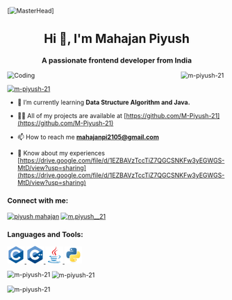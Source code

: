 [![MasterHead](https://user-images.githubusercontent.com/74038190/225813708-98b745f2-7d22-48cf-9150-083f1b00d6c9.gif)]
<h1 align="center">Hi 👋, I'm Mahajan Piyush</h1>
<h3 align="center">A passionate frontend developer from India</h3>
<img align="left" alt="Coding" width="400" src="https://i.pinimg.com/originals/e4/26/70/e426702edf874b181aced1e2fa5c6cde.gif">

<p align="left"> <img src="https://komarev.com/ghpvc/?username=m-piyush-21&label=Profile%20views&color=0e75b6&style=flat" alt="m-piyush-21" /> </p>

<p align="left"> <a href="https://github.com/ryo-ma/github-profile-trophy"><img src="https://github-profile-trophy.vercel.app/?username=m-piyush-21" alt="m-piyush-21" /></a> </p>

- 🌱 I’m currently learning **Data Structure Algorithm and Java.**

- 👨‍💻 All of my projects are available at [https://github.com/M-Piyush-21](https://github.com/M-Piyush-21)

- 📫 How to reach me **mahajanpi2105@gmail.com**

- 📄 Know about my experiences [https://drive.google.com/file/d/1EZBAVzTccTiZ7QGCSNKFw3yEGWGS-MtD/view?usp=sharing](https://drive.google.com/file/d/1EZBAVzTccTiZ7QGCSNKFw3yEGWGS-MtD/view?usp=sharing)

<h3 align="left">Connect with me:</h3>
<p align="left">
<a href="https://linkedin.com/in/piyush mahajan" target="blank"><img align="center" src="https://raw.githubusercontent.com/rahuldkjain/github-profile-readme-generator/master/src/images/icons/Social/linked-in-alt.svg" alt="piyush mahajan" height="30" width="40" /></a>
<a href="https://instagram.com/m.piyush__21" target="blank"><img align="center" src="https://raw.githubusercontent.com/rahuldkjain/github-profile-readme-generator/master/src/images/icons/Social/instagram.svg" alt="m.piyush__21" height="30" width="40" /></a>
</p>

<h3 align="left">Languages and Tools:</h3>
<p align="left"> <a href="https://www.cprogramming.com/" target="_blank" rel="noreferrer"> <img src="https://raw.githubusercontent.com/devicons/devicon/master/icons/c/c-original.svg" alt="c" width="40" height="40"/> </a> <a href="https://www.w3schools.com/cpp/" target="_blank" rel="noreferrer"> <img src="https://raw.githubusercontent.com/devicons/devicon/master/icons/cplusplus/cplusplus-original.svg" alt="cplusplus" width="40" height="40"/> </a> <a href="https://www.java.com" target="_blank" rel="noreferrer"> <img src="https://raw.githubusercontent.com/devicons/devicon/master/icons/java/java-original.svg" alt="java" width="40" height="40"/> </a> <a href="https://www.python.org" target="_blank" rel="noreferrer"> <img src="https://raw.githubusercontent.com/devicons/devicon/master/icons/python/python-original.svg" alt="python" width="40" height="40"/> </a> </p>

<p><img align="left" src="https://github-readme-stats.vercel.app/api/top-langs?username=m-piyush-21&show_icons=true&locale=en&layout=compact" alt="m-piyush-21" /></p>

<p>&nbsp;<img align="center" src="https://github-readme-stats.vercel.app/api?username=m-piyush-21&show_icons=true&locale=en" alt="m-piyush-21" /></p>

<p><img align="center" src="https://github-readme-streak-stats.herokuapp.com/?user=m-piyush-21&" alt="m-piyush-21" /></p>
